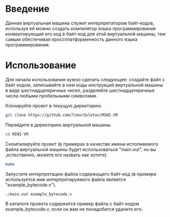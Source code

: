 # Введение

Данная виртуальная машина служит интерпретатором байт-кодов, используя её можно создать компилятор языка программирования конвертирующий его код в байт-код для этой виртуальной машины, тем самым обеспечивая кроссплатформенность данного языка программирования.

# Использование

Для начала использования нужно сделать следующее: создайте файл с байт кодом, записывайте в нем коды инструкций виртуальной машины в виде шестнадцатеричных чисел, разделяйте шестнадцатеричные числа любыми пробельными символами.

Клонируйте проект в текущую директорию.

```bash
git clone https://github.com/TimurZolotov/MINI-VM
```

Перейдите в директорию виртуальной машины.

```bash
cd MINI-VM
```

Скомпилируйте проект (в примерах в качестве имени исполняемого файла виртуальной машины будет использоваться "main.out", но вы ,естественно, можете его назвать как хотите).

```bash
make
```

Запустите интерпретацию файла содержащего байт-код (в примере используется имя интерпретируемого файла является "example\_bytecode.v").

```bash
./main.out example_bytecode.v
```

В каталоге проекта содержится пример файла с байт-кодом example\_bytecode.v, если он вам не понадобится удалите его.
